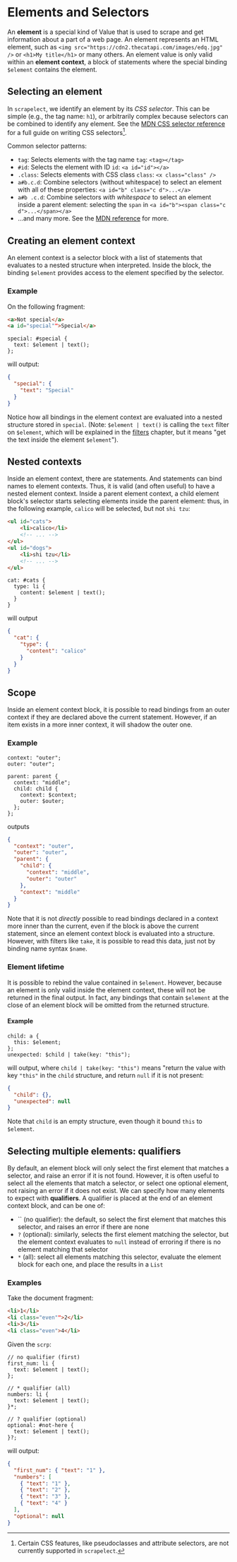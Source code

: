 # Elements and Selectors

An **element** is a special kind of Value that is used to scrape and get
information about a part of a web page. An element represents an HTML element,
such as `<img src="https://cdn2.thecatapi.com/images/edq.jpg" />` or
`<h1>My title</h1>` or many others.  An element value is only valid within an
**element context**, a block of statements where the special binding
`$element` contains the element.

## Selecting an element

In `scrapelect`, we identify an element by its *CSS selector*. This can be simple
(e.g., the tag name: `h1`), or arbitrarily complex because selectors can be
combined to identify any element.  See the [MDN CSS selector reference](https://developer.mozilla.org/en-US/docs/Web/CSS/CSS_selectors)
for a full guide on writing CSS selectors[^pseudoclass-caveat].

Common selector patterns:

- `tag`: Selects elements with the tag name `tag`: `<tag></tag>`
- `#id`: Selects the element with ID `id`: `<a id="id"></a>`
- `.class`: Selects elements with CSS class `class`: `<x class="class" />`
- `a#b.c.d`: Combine selectors (without whitespace) to select an element with
  all of these properties: `<a id="b" class="c d">...</a>`
- `a#b .c.d`: Combine selectors *with whitespace* to select an element inside
  a parent element: selecting the `span` in `<a id="b"><span class="c d">...</span></a>`
- ...and many more.  See the [MDN reference](https://developer.mozilla.org/en-US/docs/Web/CSS/CSS_selectors) for more.

## Creating an element context

An element context is a selector block with a list of statements that evaluates
to a nested structure when interpreted.  Inside the block, the binding `$element`
provides access to the element specified by the selector.

### Example

On the following fragment:

```html
<a>Not special</a>
<a id="special"">Special</a>
```

```scrp
special: #special {
  text: $element | text();
};
```

will output:

```json
{
  "special": {
    "text": "Special"
  }
}
```

Notice how all bindings in the element context are evaluated into a nested
structure stored in `special`.  (Note: `$element | text()` is calling the `text`
filter on `$element`, which will be explained in the [filters](./filters.md)
chapter, but it means "get the text inside the element `$element`").

## Nested contexts

Inside an element context, there are statements.  And statements can bind names
to element contexts.  Thus, it is valid (and often useful) to have a nested element
context.  Inside a parent element context, a child element block's selector starts
selecting elements inside the parent element: thus, in the following example,
`calico` will be selected, but not `shi tzu`:

```html
<ul id="cats">
    <li>calico</li>
    <!-- ... -->
</ul>
<ul id="dogs">
    <li>shi tzu</li>
    <!-- ... -->
</ul>
```

```scrp
cat: #cats {
  type: li {
    content: $element | text();
  }
}
```

will output

```json
{
  "cat": {
    "type": {
      "content": "calico"
    }
  }
}
```

## Scope

Inside an element context block, it is possible to read bindings from
an outer context if they are declared above the current statement.  However,
if an item exists in a more inner context, it will shadow the outer one.

### Example

```scrp
context: "outer";
outer: "outer";

parent: parent {
  context: "middle";
  child: child {
    context: $context;
    outer: $outer;
  };
};
```

outputs

```json
{
  "context": "outer",
  "outer": "outer",
  "parent": {
    "child": {
      "context": "middle",
      "outer": "outer"
    },
    "context": "middle"
  }
}
```

Note that it is not *directly* possible to read bindings declared in a context more inner than the current,
even if the block is above the current statement, since an element context block is evaluated into a
structure.  However, with filters like `take`, it is possible to read this data, just not
by binding name syntax `$name`.

### Element lifetime

It is possible to rebind the value contained in `$element`.  However, because an element
is only valid inside the element context, these will not be returned in the final output.
In fact, any bindings that contain `$element` at the close of an element block will be
omitted from the returned structure.

#### Example

```scrp
child: a {
  this: $element;
};
unexpected: $child | take(key: "this");
```

will output, where `child | take(key: "this")` means "return the value with key `"this"` in the `child`
structure, and return `null` if it is not present:

```json
{
  "child": {},
  "unexpected": null
}
```

Note that `child` is an empty structure, even though it bound `this` to `$element`.

## Selecting multiple elements: qualifiers

By default, an element block will only select the first element that matches
a selector, and raise an error if it is not found.  However, it
is often useful to select all the elements that match a selector,
or select one optional element, not raising an error if it does
not exist.  We can specify how many elements to expect with
**qualifiers**.  A qualifier is placed at the end of an element
context block, and can be one of:

- `` (no qualifier): the default, so select the first element that
  matches this selector, and raises an error if there are none
- `?` (optional): similarly, selects the first element matching the
  selector, but the element context evaluates to `null` instead
  of erroring if there is no element matching that selector
- `*` (all): select all elements matching this selector, evaluate
  the element block for each one, and place the results in a `List`

### Examples

Take the document fragment:

```html
<li>1</li>
<li class="even"">2</li>
<li>3</li>
<li class="even">4</li>
```

Given the `scrp`:

```scrp
// no qualifier (first)
first_num: li {
  text: $element | text();
};

// * qualifier (all)
numbers: li {
  text: $element | text();
}*;

// ? qualifier (optional)
optional: #not-here {
  text: $element | text();
}?;
```

will output:

```json
{
  "first_num": { "text": "1" },
  "numbers": [
    { "text": "1" },
    { "text": "2" },
    { "text": "3" },
    { "text": "4" }
  ],
  "optional": null
}
```


[^pseudoclass-caveat]: Certain CSS features, like pseudoclasses and attribute
  selectors, are not currently supported in `scrapelect`.
